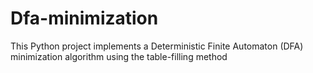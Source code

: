 # Dfa-minimization
This Python project implements a Deterministic Finite Automaton (DFA) minimization algorithm using the table-filling method
